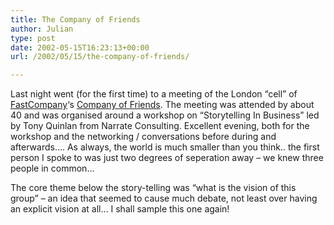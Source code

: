 ```yaml
---
title: The Company of Friends
author: Julian
type: post
date: 2002-05-15T16:23:13+00:00
url: /2002/05/15/the-company-of-friends/

---
```

Last night went (for the first time) to a meeting of the London &#8220;cell&#8221; of <a href="http://www.fastcompany.com"  target="_blank">FastCompany</a>&#8216;s <a href="http://www.fastcompany.com/cof/handbook1.html" target="_blank">Company of Friends</a>. The meeting was attended by about 40 and was organised around a workshop on &#8220;Storytelling In Business&#8221; led by Tony Quinlan from Narrate Consulting. Excellent evening, both for the workshop and the networking / conversations before during and afterwards&#8230;. As always, the world is much smaller than you think.. the first person I spoke to was just two degrees of seperation away &#8211; we knew three people in common&#8230;
  
The core theme below the story-telling was &#8220;what is the vision of this group&#8221; &#8211; an idea that seemed to cause much debate, not least over having an explicit vision at all&#8230; I shall sample this one again!